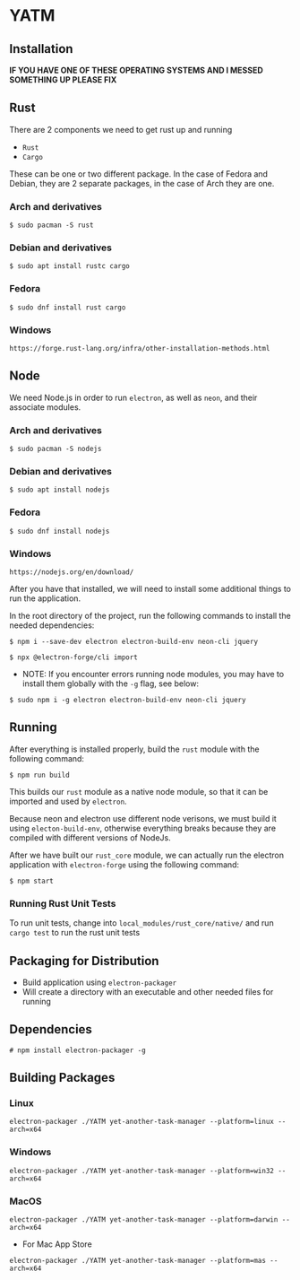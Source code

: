 # YATM

## Installation

**IF YOU HAVE ONE OF THESE OPERATING SYSTEMS AND I MESSED SOMETHING UP PLEASE FIX**

## Rust

There are 2 components we need to get rust up and running
* `Rust`
* `Cargo`

These can be one or two different package.  In the case of Fedora and Debian, they are 2 separate packages, in the case of Arch they are one.

### Arch and derivatives

`$ sudo pacman -S rust`

### Debian and derivatives

`$ sudo apt install rustc cargo`

### Fedora

`$ sudo dnf install rust cargo`

### Windows

`https://forge.rust-lang.org/infra/other-installation-methods.html`

## Node

We need Node.js in order to run `electron`, as well as `neon`, and their associate modules.

### Arch and derivatives

`$ sudo pacman -S nodejs`

### Debian and derivatives

`$ sudo apt install nodejs`

### Fedora

`$ sudo dnf install nodejs`

### Windows

`https://nodejs.org/en/download/`

After you have that installed, we will need to install some additional things to run the application.

In the root directory of the project, run the following commands to install the needed dependencies:

`$ npm i --save-dev electron electron-build-env neon-cli jquery`

`$ npx @electron-forge/cli import`

* NOTE: If you encounter errors running node modules, you may have to install them globally with the `-g` flag, see below:

`$ sudo npm i -g electron electron-build-env neon-cli jquery`

## Running

After everything is installed properly, build the `rust` module with the following command:

`$ npm run build`

This builds our `rust` module as a native node module, so that it can be imported and used by `electron`.

Because neon and electron use different node verisons, we must build it using `electon-build-env`, otherwise everything breaks because they are compiled with different versions of NodeJs.

After we have built our `rust_core` module, we can actually run the electron application with `electron-forge` using the following command: 

`$ npm start`

### Running Rust Unit Tests

To run unit tests, change into `local_modules/rust_core/native/` and run `cargo test` to run the rust unit tests

## Packaging for Distribution

* Build application using `electron-packager`
* Will create a directory with an executable and other needed files for running

## Dependencies

`# npm install electron-packager -g`

## Building Packages

### Linux

`electron-packager ./YATM yet-another-task-manager --platform=linux --arch=x64`

### Windows

`electron-packager ./YATM yet-another-task-manager --platform=win32 --arch=x64`

### MacOS

`electron-packager ./YATM yet-another-task-manager --platform=darwin --arch=x64`

* For Mac App Store

`electron-packager ./YATM yet-another-task-manager --platform=mas --arch=x64`
